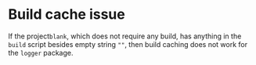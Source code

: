 # Build cache issue

If the project`blank`, which does not require any build, has anything in the 
`build` script besides empty string `""`, then build caching does not work
for the `logger` package.
